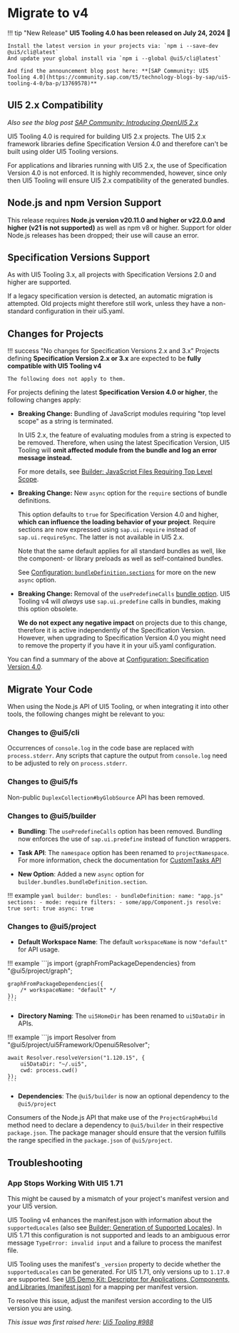 # Migrate to v4

!!! tip "New Release"
    **UI5 Tooling 4.0 has been released on July 24, 2024 🎉**

    Install the latest version in your projects via: `npm i --save-dev @ui5/cli@latest`  
    And update your global install via `npm i --global @ui5/cli@latest`

    And find the announcement blog post here: **[SAP Community: UI5 Tooling 4.0](https://community.sap.com/t5/technology-blogs-by-sap/ui5-tooling-4-0/ba-p/13769578)**

## UI5 2.x Compatibility

*Also see the blog post [SAP Community: Introducing OpenUI5 2.x](https://community.sap.com/t5/open-source-blogs/introducing-openui5-2-x/ba-p/13580633)*

UI5 Tooling 4.0 is required for building UI5 2.x projects. The UI5 2.x framework libraries define Specification Version 4.0 and therefore can't be built using older UI5 Tooling versions.

For applications and libraries running with UI5 2.x, the use of Specification Version 4.0 is not enforced. It is highly recommended, however, since only then UI5 Tooling will ensure UI5 2.x compatibility of the generated bundles.

## Node.js and npm Version Support

This release requires **Node.js version v20.11.0 and higher or v22.0.0 and higher (v21 is not supported)** as well as npm v8 or higher.
Support for older Node.js releases has been dropped; their use will cause an error.

## Specification Versions Support

As with UI5 Tooling 3.x, all projects with Specification Versions 2.0 and higher are supported.

If a legacy specification version is detected, an automatic migration is attempted.
Old projects might therefore still work, unless they have a non-standard configuration in their ui5.yaml.

## Changes for Projects

!!! success "No changes for Specification Versions 2.x and 3.x"
    Projects defining **Specification Version 2.x or 3.x** are expected to be **fully compatible with UI5 Tooling v4**

    The following does not apply to them.

For projects defining the latest **Specification Version 4.0 or higher**, the following changes apply:

* **Breaking Change:** Bundling of JavaScript modules requiring "top level scope" as a string is terminated. 
    
    In UI5 2.x, the feature of evaluating modules from a string is expected to be removed. Therefore, when using the latest Specification Version, UI5 Tooling will **omit affected module from the bundle and log an error message instead.**

    For more details, see [Builder: JavaScript Files Requiring Top Level Scope](../pages/Builder.md#javascript-files-requiring-top-level-scope).

* **Breaking Change:** New `async` option for the `require` sections of bundle definitions.
    
    This option defaults to `true` for Specification Version 4.0 and higher, **which can influence the loading behavior of your project**. Require sections are now expressed using `sap.ui.require` instead of `sap.ui.requireSync`. The latter is not available in UI5 2.x.

    Note that the same default applies for all standard bundles as well, like the component- or library preloads as well as self-contained bundles.

    See [Configuration: `bundleDefinition.sections`](../pages/Configuration.md#properties) for more on the new `async` option.

* **Breaking Change:** Removal of the `usePredefineCalls` [bundle option](../pages/Configuration.md#properties). UI5 Tooling v4 will _always_ use `sap.ui.predefine` calls in bundles, making this option obsolete.
    
    **We do not expect any negative impact** on projects due to this change, therefore it is active independently of the Specification Version. However, when upgrading to Specification Version 4.0 you might need to remove the property if you have it in your ui5.yaml configuration.

You can find a summary of the above at [Configuration: Specification Version 4.0](../pages/Configuration.md#specification-version-40).

## Migrate Your Code

When using the Node.js API of UI5 Tooling, or when integrating it into other tools, the following changes might be relevant to you:

### Changes to @ui5/cli

Occurrences of `console.log` in the code base are replaced with `process.stderr`.
Аny scripts that capture the output from `console.log` need to be adjusted to rely on `process.stderr`.

### Changes to @ui5/fs

Non-public `DuplexCollection#byGlobSource` API has been removed.

### Changes to @ui5/builder

- **Bundling**: The `usePredefineCalls` option has been removed. Bundling now enforces the use of `sap.ui.predefine` instead of function wrappers.  

- **Task API**: The `namespace` option has been renamed to `projectNamespace`. For more information, check the documentation for [CustomTasks API](../pages/extensibility/CustomTasks.md#task-implementation)  

- **New Option**: Added a new `async` option for `builder.bundles.bundleDefinition.section`.

!!! example
    ```yaml
    builder:
      bundles:
        - bundleDefinition:
            name: "app.js"
            sections:
              - mode: require
                filters:
                  - some/app/Component.js
                resolve: true
                sort: true
                async: true
    ```

### Changes to @ui5/project

- **Default Workspace Name**: The default `workspaceName` is now `"default"` for API usage.

!!! example
    ```js
    import {graphFromPackageDependencies} from "@ui5/project/graph";
	
	graphFromPackageDependencies({
		/* workspaceName: "default" */
	});
    ```

- **Directory Naming**: The `ui5HomeDir` has been renamed to `ui5DataDir` in APIs.

!!! example
    ```js
    import Resolver from "@ui5/project/ui5Framework/Openui5Resolver";

    await Resolver.resolveVersion("1.120.15", {
        ui5DataDir: "~/.ui5",
        cwd: process.cwd()
    });
    ```

- **Dependencies**: The `@ui5/builder` is now an optional dependency to the `@ui5/project`

Consumers of the Node.js API that make use of the `ProjectGraph#build` method need to declare a dependency to `@ui5/builder` in their respective `package.json`. The package manager should ensure that the version fulfills the range specified in the `package.json` of `@ui5/project`.

## Troubleshooting

### App Stops Working With UI5 1.71

This might be caused by a mismatch of your project's manifest version and your UI5 version.

UI5 Tooling v4 enhances the manifest.json with information about the `supportedLocales` (also see [Builder: Generation of Supported Locales](../pages/Builder.md#generation-of-supported-locales)). In UI5 1.71 this configuration is not supported and leads to an ambiguous error message `TypeError: invalid input` and a failure to process the manifest file.

UI5 Tooling uses the manifest's `_version` property to decide whether the `supportedLocales` can be generated. For UI5 1.71, only versions up to `1.17.0` are supported. See [UI5 Demo Kit: Descriptor for Applications, Components, and Libraries (manifest.json)](https://sdk.openui5.org/#/topic/be0cf40f61184b358b5faedaec98b2da) for a mapping per manifest version.

To resolve this issue, adjust the manifest version according to the UI5 version you are using.

*This issue was first raised here: [Ui5 Tooling #988](https://github.com/SAP/ui5-tooling/issues/988)*
